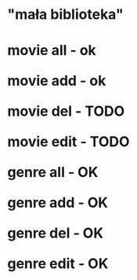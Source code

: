 <h1>"mała biblioteka"<h1>


<p>movie all - ok</p>
<p>movie add - ok</p>
<p>movie del - TODO</p>
<p>movie edit - TODO</p>


<p>genre all - OK</p>
<p>genre add - OK</p>
<p>genre del - OK</p>
<p>genre edit - OK</p>
